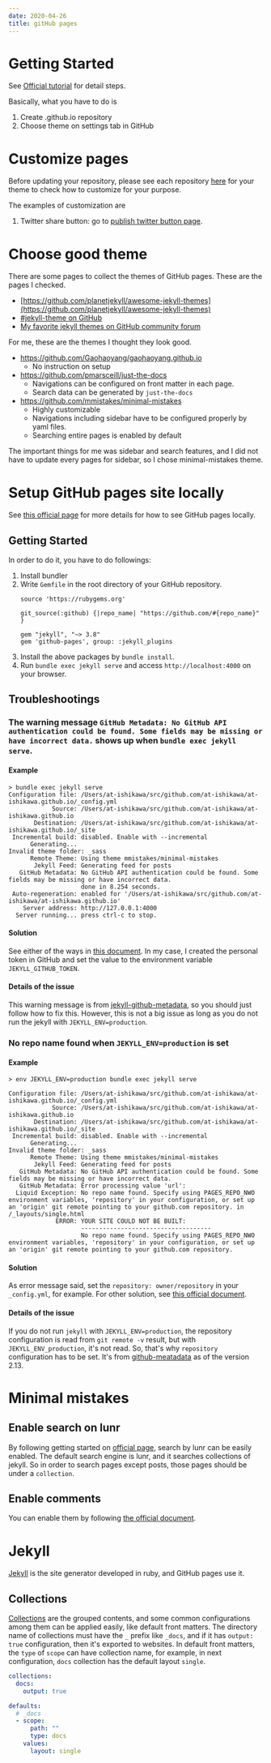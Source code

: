 ```yaml
---
date: 2020-04-26
title: gitHub pages
---
```


Getting Started
===
See [Official tutorial](https://help.github.com/en/github/working-with-github-pages/getting-started-with-github-pages) for detail steps.

Basically, what you have to do is
1. Create <username>.github.io repository
1. Choose theme on settings tab in GitHub


Customize pages
===
Before updating your repository, please see each repository [here](https://github.com/pages-themes) for your theme to check how to customize for your purpose.

The examples of customization are
1. Twitter share button: go to [publish twitter button page](https://publish.twitter.com/?buttonText=Share&buttonType=TweetButton&widget=Button).


Choose good theme
===
There are some pages to collect the themes of GitHub pages.
These are the pages I checked.
- [https://github.com/planetjekyll/awesome-jekyll-themes](https://github.com/planetjekyll/awesome-jekyll-themes)
- [#jekyll-theme on GitHub](https://github.com/topics/jekyll-theme)
- [My favorite jekyll themes on GitHub community forum](https://github.community/t5/GitHub-Pages/My-favorite-jekyll-themes-How-bout-you/td-p/24680)

For me, these are the themes I thought they look good.
- https://github.com/Gaohaoyang/gaohaoyang.github.io
    - No instruction on setup
- https://github.com/pmarsceill/just-the-docs
    - Navigations can be configured on front matter in each page.
    - Search data can be generated by `just-the-docs`
- https://github.com/mmistakes/minimal-mistakes
    - Highly customizable
    - Navigations including sidebar have to be configured properly by yaml files.
	- Searching entire pages is enabled by default

The important things for me was sidebar and search features, and I did not have to update every pages for sidebar, so I chose minimal-mistakes theme.


Setup GitHub pages site locally
===

See [this official page](https://help.github.com/en/enterprise/2.14/user/articles/setting-up-your-github-pages-site-locally-with-jekyll) for more details for how to see GitHub pages locally.

Getting Started
---
In order to do it, you have to do followings:
1. Install bundler
1. Write `Gemfile` in the root directory of your GitHub repository.
    ```
    source 'https://rubygems.org'

    git_source(:github) {|repo_name| "https://github.com/#{repo_name}" }

    gem "jekyll", "~> 3.8"
    gem 'github-pages', group: :jekyll_plugins
    ```
1. Install the above packages by `bundle install`.
1. Run `bundle exec jekyll serve` and access `http://localhost:4000` on your browser.


Troubleshootings
---
### The warning message `GitHub Metadata: No GitHub API authentication could be found. Some fields may be missing or have incorrect data.` shows up when `bundle exec jekyll serve`.

#### Example
```
> bundle exec jekyll serve
Configuration file: /Users/at-ishikawa/src/github.com/at-ishikawa/at-ishikawa.github.io/_config.yml
            Source: /Users/at-ishikawa/src/github.com/at-ishikawa/at-ishikawa.github.io
       Destination: /Users/at-ishikawa/src/github.com/at-ishikawa/at-ishikawa.github.io/_site
 Incremental build: disabled. Enable with --incremental
      Generating...
Invalid theme folder: _sass
      Remote Theme: Using theme mmistakes/minimal-mistakes
       Jekyll Feed: Generating feed for posts
   GitHub Metadata: No GitHub API authentication could be found. Some fields may be missing or have incorrect data.
                    done in 8.254 seconds.
 Auto-regeneration: enabled for '/Users/at-ishikawa/src/github.com/at-ishikawa/at-ishikawa.github.io'
    Server address: http://127.0.0.1:4000
  Server running... press ctrl-c to stop.
```

#### Solution
See either of the ways in [this document](https://github.com/jekyll/github-metadata/blob/master/docs/authentication.md).
In my case, I created the personal token in GitHub and set the value to the environment variable `JEKYLL_GITHUB_TOKEN`.

#### Details of the issue
This warning message is from [jekyll-github-metadata](https://github.com/jekyll/github-metadata), so you should just follow how to fix this.
However, this is not a big issue as long as you do not run the jekyll with `JEKYLL_ENV=production`.

### No repo name found when `JEKYLL_ENV=production` is set

#### Example
```
> env JEKYLL_ENV=production bundle exec jekyll serve

Configuration file: /Users/at-ishikawa/src/github.com/at-ishikawa/at-ishikawa.github.io/_config.yml
            Source: /Users/at-ishikawa/src/github.com/at-ishikawa/at-ishikawa.github.io
       Destination: /Users/at-ishikawa/src/github.com/at-ishikawa/at-ishikawa.github.io/_site
 Incremental build: disabled. Enable with --incremental
      Generating...
Invalid theme folder: _sass
      Remote Theme: Using theme mmistakes/minimal-mistakes
       Jekyll Feed: Generating feed for posts
   GitHub Metadata: No GitHub API authentication could be found. Some fields may be missing or have incorrect data.
   GitHub Metadata: Error processing value 'url':
  Liquid Exception: No repo name found. Specify using PAGES_REPO_NWO environment variables, 'repository' in your configuration, or set up an 'origin' git remote pointing to your github.com repository. in /_layouts/single.html
             ERROR: YOUR SITE COULD NOT BE BUILT:
                    ------------------------------------
                    No repo name found. Specify using PAGES_REPO_NWO environment variables, 'repository' in your configuration, or set up an 'origin' git remote pointing to your github.com repository.
```

#### Solution
As error message said, set the `repository: owner/repository` in your `_config.yml`, for example.
For other solution, see [this official document](https://github.com/jekyll/github-metadata/blob/master/docs/configuration.md).

#### Details of the issue
If you do not run `jekyll` with `JEKYLL_ENV=production`, the repository configuration is read from `git remote -v` result, but with `JEKYLL_ENV_production`, it's not read.
So, that's why `repository` configuration has to be set.
It's from [github-meatadata](https://github.com/jekyll/github-metadata/blob/v2.13.0/lib/jekyll-github-metadata/repository_finder.rb#L62_L67) as of the version 2.13.


Minimal mistakes
===

Enable search on lunr
---

By following getting started on [official page](https://mmistakes.github.io/minimal-mistakes/docs/configuration/#site-search), search by lunr can be easily enabled.
The default search engine is lunr, and it searches collections of jekyll.
So in order to search pages except posts, those pages should be under a `collection`.

Enable comments
---
You can enable them by following [the official document](https://mmistakes.github.io/minimal-mistakes/docs/configuration/#comments).


Jekyll
===
[Jekyll](https://jekyllrb.com/) is the site generator developed in ruby, and GitHub pages use it.

Collections
---
[Collections](https://jekyllrb.com/docs/collections/) are the grouped contents, and some common configurations among them can be applied easily, like default front matters.
The directory name of collections must have the `_` prefix like `_docs`, and if it has `output: true` configuration, then it's exported to websites.
In default front matters, the `type` of `scope` can have collection name, for example, in next configuration, `docs` collection has the default layout `single`.

```yml
collections:
  docs:
    output: true

defaults:
  # _docs
  - scope:
      path: ""
      type: docs
    values:
      layout: single
```
